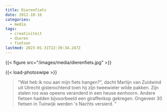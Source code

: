 ```yaml
---
title: Dierenfiets
date: 2012-10-16
categories:
  - media
tags:
  - creativiteit
  - dieren
  - fietsen
lastmod: 2023-01-31T22:39:34.247Z
---
```


{{< figure src="/images/media/dierenfiets.jpg" >}}
<!--more-->
{{< load-photoswipe >}}
> "Wat heb ik nou aan mijn fiets hangen?", dacht Martijn van Zuidwind uit
  Utrecht gisterochtend toen hij zijn tweewieler wilde pakken. Zijn stalen ros
  was opeens veranderd in een heuse eenhoorn. Andere fietsen hadden bijvoorbeeld
  een giraffenkop gekregen. Ongeveer 30 fietsen in Tuinwijk werden 's Nachts
  versierd. "